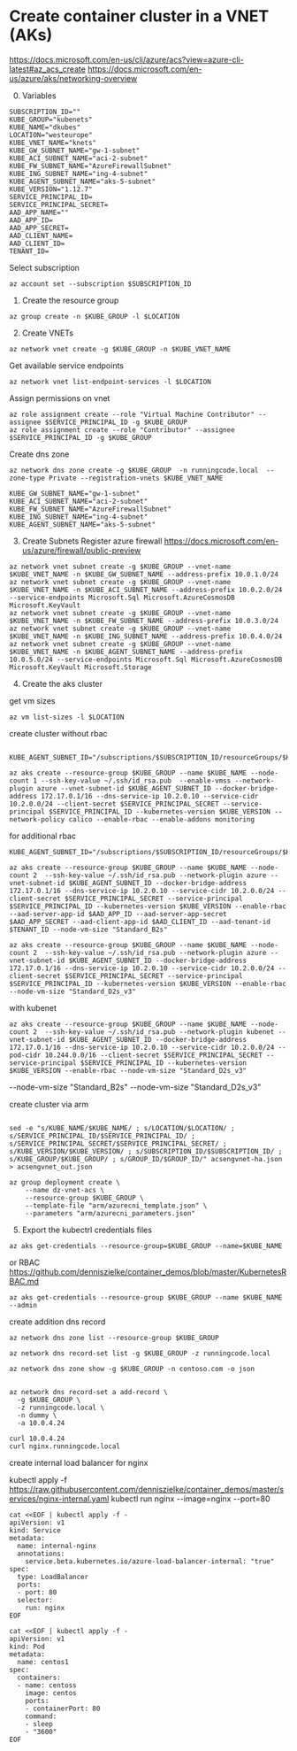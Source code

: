 # Create container cluster in a VNET (AKs)
https://docs.microsoft.com/en-us/cli/azure/acs?view=azure-cli-latest#az_acs_create
https://docs.microsoft.com/en-us/azure/aks/networking-overview

0. Variables
```
SUBSCRIPTION_ID=""
KUBE_GROUP="kubenets"
KUBE_NAME="dkubes"
LOCATION="westeurope"
KUBE_VNET_NAME="knets"
KUBE_GW_SUBNET_NAME="gw-1-subnet"
KUBE_ACI_SUBNET_NAME="aci-2-subnet"
KUBE_FW_SUBNET_NAME="AzureFirewallSubnet"
KUBE_ING_SUBNET_NAME="ing-4-subnet"
KUBE_AGENT_SUBNET_NAME="aks-5-subnet"
KUBE_VERSION="1.12.7"
SERVICE_PRINCIPAL_ID=
SERVICE_PRINCIPAL_SECRET=
AAD_APP_NAME=""
AAD_APP_ID=
AAD_APP_SECRET=
AAD_CLIENT_NAME=
AAD_CLIENT_ID=
TENANT_ID=
```

Select subscription
```
az account set --subscription $SUBSCRIPTION_ID
```

1. Create the resource group
```
az group create -n $KUBE_GROUP -l $LOCATION
```

2. Create VNETs
```
az network vnet create -g $KUBE_GROUP -n $KUBE_VNET_NAME 
```

Get available service endpoints
```
az network vnet list-endpoint-services -l $LOCATION
```

Assign permissions on vnet
```
az role assignment create --role "Virtual Machine Contributor" --assignee $SERVICE_PRINCIPAL_ID -g $KUBE_GROUP
az role assignment create --role "Contributor" --assignee $SERVICE_PRINCIPAL_ID -g $KUBE_GROUP
```

Create dns zone
```
az network dns zone create -g $KUBE_GROUP  -n runningcode.local  --zone-type Private --registration-vnets $KUBE_VNET_NAME

KUBE_GW_SUBNET_NAME="gw-1-subnet"
KUBE_ACI_SUBNET_NAME="aci-2-subnet"
KUBE_FW_SUBNET_NAME="AzureFirewallSubnet"
KUBE_ING_SUBNET_NAME="ing-4-subnet"
KUBE_AGENT_SUBNET_NAME="aks-5-subnet"
```

3. Create Subnets
Register azure firewall https://docs.microsoft.com/en-us/azure/firewall/public-preview

```
az network vnet subnet create -g $KUBE_GROUP --vnet-name $KUBE_VNET_NAME -n $KUBE_GW_SUBNET_NAME --address-prefix 10.0.1.0/24
az network vnet subnet create -g $KUBE_GROUP --vnet-name $KUBE_VNET_NAME -n $KUBE_ACI_SUBNET_NAME --address-prefix 10.0.2.0/24 --service-endpoints Microsoft.Sql Microsoft.AzureCosmosDB Microsoft.KeyVault
az network vnet subnet create -g $KUBE_GROUP --vnet-name $KUBE_VNET_NAME -n $KUBE_FW_SUBNET_NAME --address-prefix 10.0.3.0/24
az network vnet subnet create -g $KUBE_GROUP --vnet-name $KUBE_VNET_NAME -n $KUBE_ING_SUBNET_NAME --address-prefix 10.0.4.0/24
az network vnet subnet create -g $KUBE_GROUP --vnet-name $KUBE_VNET_NAME -n $KUBE_AGENT_SUBNET_NAME --address-prefix 10.0.5.0/24 --service-endpoints Microsoft.Sql Microsoft.AzureCosmosDB Microsoft.KeyVault Microsoft.Storage
```

4. Create the aks cluster

get vm sizes
```
az vm list-sizes -l $LOCATION
```

create cluster without rbac
```

KUBE_AGENT_SUBNET_ID="/subscriptions/$SUBSCRIPTION_ID/resourceGroups/$KUBE_GROUP/providers/Microsoft.Network/virtualNetworks/$KUBE_VNET_NAME/subnets/$KUBE_AGENT_SUBNET_NAME"

az aks create --resource-group $KUBE_GROUP --name $KUBE_NAME --node-count 1 --ssh-key-value ~/.ssh/id_rsa.pub  --enable-vmss --network-plugin azure --vnet-subnet-id $KUBE_AGENT_SUBNET_ID --docker-bridge-address 172.17.0.1/16 --dns-service-ip 10.2.0.10 --service-cidr 10.2.0.0/24 --client-secret $SERVICE_PRINCIPAL_SECRET --service-principal $SERVICE_PRINCIPAL_ID --kubernetes-version $KUBE_VERSION --network-policy calico --enable-rbac --enable-addons monitoring
```

for additional rbac
```
KUBE_AGENT_SUBNET_ID="/subscriptions/$SUBSCRIPTION_ID/resourceGroups/$KUBE_GROUP/providers/Microsoft.Network/virtualNetworks/$KUBE_VNET_NAME/subnets/$KUBE_AGENT_SUBNET_NAME"

az aks create --resource-group $KUBE_GROUP --name $KUBE_NAME --node-count 2  --ssh-key-value ~/.ssh/id_rsa.pub --network-plugin azure --vnet-subnet-id $KUBE_AGENT_SUBNET_ID --docker-bridge-address 172.17.0.1/16 --dns-service-ip 10.2.0.10 --service-cidr 10.2.0.0/24 --client-secret $SERVICE_PRINCIPAL_SECRET --service-principal $SERVICE_PRINCIPAL_ID --kubernetes-version $KUBE_VERSION --enable-rbac --aad-server-app-id $AAD_APP_ID --aad-server-app-secret $AAD_APP_SECRET --aad-client-app-id $AAD_CLIENT_ID --aad-tenant-id $TENANT_ID --node-vm-size "Standard_B2s"

az aks create --resource-group $KUBE_GROUP --name $KUBE_NAME --node-count 2  --ssh-key-value ~/.ssh/id_rsa.pub --network-plugin azure --vnet-subnet-id $KUBE_AGENT_SUBNET_ID --docker-bridge-address 172.17.0.1/16 --dns-service-ip 10.2.0.10 --service-cidr 10.2.0.0/24 --client-secret $SERVICE_PRINCIPAL_SECRET --service-principal $SERVICE_PRINCIPAL_ID --kubernetes-version $KUBE_VERSION --enable-rbac --node-vm-size "Standard_D2s_v3"

```

with kubenet
```
az aks create --resource-group $KUBE_GROUP --name $KUBE_NAME --node-count 2  --ssh-key-value ~/.ssh/id_rsa.pub --network-plugin kubenet --vnet-subnet-id $KUBE_AGENT_SUBNET_ID --docker-bridge-address 172.17.0.1/16 --dns-service-ip 10.2.0.10 --service-cidr 10.2.0.0/24 --pod-cidr 10.244.0.0/16 --client-secret $SERVICE_PRINCIPAL_SECRET --service-principal $SERVICE_PRINCIPAL_ID --kubernetes-version $KUBE_VERSION --enable-rbac --node-vm-size "Standard_D2s_v3"

```

--node-vm-size "Standard_B2s"
--node-vm-size "Standard_D2s_v3"

create cluster via arm
```

sed -e "s/KUBE_NAME/$KUBE_NAME/ ; s/LOCATION/$LOCATION/ ; s/SERVICE_PRINCIPAL_ID/$SERVICE_PRINCIPAL_ID/ ; s/SERVICE_PRINCIPAL_SECRET/$SERVICE_PRINCIPAL_SECRET/ ; s/KUBE_VERSION/$KUBE_VERSION/ ; s/SUBSCRIPTION_ID/$SUBSCRIPTION_ID/ ; s/KUBE_GROUP/$KUBE_GROUP/ ; s/GROUP_ID/$GROUP_ID/" acsengvnet-ha.json > acsengvnet_out.json

az group deployment create \
    --name dz-vnet-acs \
    --resource-group $KUBE_GROUP \
    --template-file "arm/azurecni_template.json" \
    --parameters "arm/azurecni_parameters.json"
```

5. Export the kubectrl credentials files
```
az aks get-credentials --resource-group=$KUBE_GROUP --name=$KUBE_NAME
```

or RBAC
https://github.com/denniszielke/container_demos/blob/master/KubernetesRBAC.md

```
az aks get-credentials --resource-group $KUBE_GROUP --name $KUBE_NAME --admin
```


create addition dns record
```
az network dns zone list --resource-group $KUBE_GROUP

az network dns record-set list -g $KUBE_GROUP -z runningcode.local

az network dns zone show -g $KUBE_GROUP -n contoso.com -o json


az network dns record-set a add-record \
  -g $KUBE_GROUP \
  -z runningcode.local \
  -n dummy \
  -a 10.0.4.24

curl 10.0.4.24
curl nginx.runningcode.local
````

create internal load balancer for nginx

kubectl apply -f https://raw.githubusercontent.com/denniszielke/container_demos/master/services/nginx-internal.yaml
kubectl run nginx --image=nginx --port=80

```
cat <<EOF | kubectl apply -f -
apiVersion: v1
kind: Service
metadata:
  name: internal-nginx
  annotations:
    service.beta.kubernetes.io/azure-load-balancer-internal: "true"
spec:
  type: LoadBalancer
  ports:
  - port: 80
  selector:
    run: nginx
EOF
```

```
cat <<EOF | kubectl apply -f -
apiVersion: v1
kind: Pod
metadata:
  name: centos1
spec:
  containers:
  - name: centoss
    image: centos
    ports:
    - containerPort: 80
    command:
    - sleep
    - "3600"
EOF
```